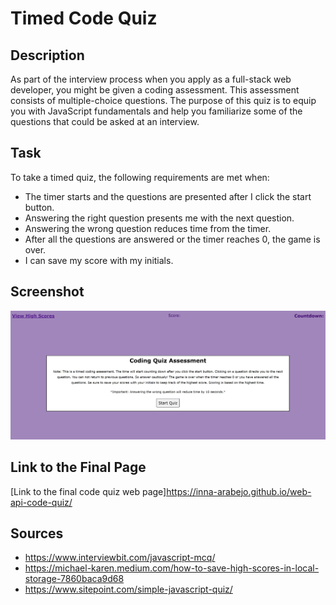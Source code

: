 # Timed Code Quiz

## Description
As part of the interview process when you apply as a full-stack web developer, you might be given a coding assessment. This assessment consists of multiple-choice questions. The purpose of this quiz is to equip you with JavaScript fundamentals and help you familiarize some of the questions that could be asked at an interview.

## Task
To take a timed quiz, the following requirements are met when:
- The timer starts and the questions are presented after I click the start button.
- Answering the right question presents me with the next question.
- Answering the wrong question reduces time from the timer. 
- After all the questions are answered or the timer reaches 0, the game is over.
- I can save my score with my initials.

## Screenshot
![Code quiz screenshot](./assets/images/code-quiz.jpg)

## Link to the Final Page
[Link to the final code quiz web page]https://inna-arabejo.github.io/web-api-code-quiz/

## Sources
- https://www.interviewbit.com/javascript-mcq/
- https://michael-karen.medium.com/how-to-save-high-scores-in-local-storage-7860baca9d68
- https://www.sitepoint.com/simple-javascript-quiz/

